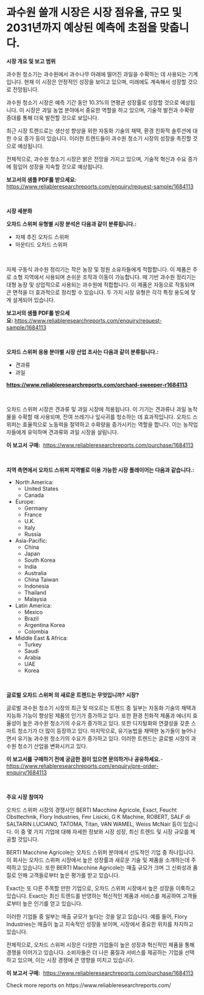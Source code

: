 <p><h1>과수원 쓸개 시장은 시장 점유율, 규모 및 2031년까지 예상된 예측에 초점을 맞춥니다.</h1></p><p><strong>시장 개요 및 보고 범위</strong></p>
<p><p>과수원 청소기는 과수원에서 과수나무 아래에 떨어진 과일을 수확하는 데 사용되는 기계입니다. 현재 이 시장은 안정적인 성장을 보이고 있으며, 미래에도 계속해서 성장할 것으로 전망됩니다. </p><p>과수원 청소기 시장은 예측 기간 동안 10.3%의 연평균 성장률로 성장할 것으로 예상됩니다. 이 시장은 과일 농업 분야에서 중요한 역할을 하고 있으며, 기술적 발전과 수확량 증대를 통해 더욱 발전할 것으로 보입니다. </p><p>최근 시장 트렌드로는 생산성 향상을 위한 자동화 기술의 채택, 환경 친화적 솔루션에 대한 수요 증가 등이 있습니다. 이러한 트렌드들이 과수원 청소기 시장의 성장을 촉진할 것으로 예상됩니다. </p><p>전체적으로, 과수원 청소기 시장은 밝은 전망을 가지고 있으며, 기술적 혁신과 수요 증가에 힘입어 성장을 지속할 것으로 예상됩니다.</p></p>
<p><strong>보고서의 샘플 PDF를 받으세요:</strong> <a href="https://www.reliableresearchreports.com/enquiry/request-sample/1684113">https://www.reliableresearchreports.com/enquiry/request-sample/1684113</a></p>
<p>&nbsp;</p>
<p><strong>시장 세분화</strong></p>
<p><strong>오차드 스위퍼 유형별 시장 분석은 다음과 같이 분류됩니다.:</strong></p>
<p><ul><li>자체 추진 오차드 스위퍼</li><li>마운티드 오차드 스위퍼</li></ul></p>
<p>&nbsp;</p>
<p><p>자체 구동식 과수원 정리기는 작은 농장 및 정원 소유자들에게 적합합니다. 이 제품은 주로 소형 지역에서 사용되며 손쉬운 조작과 이동이 가능합니다. 떼 기반 과수원 정리기는 대형 농장 및 상업적으로 사용되는 과수원에 적합합니다. 이 제품은 자동으로 작동되며 큰 면적을 더 효과적으로 정리할 수 있습니다. 두 가지 시장 유형은 각각 특정 용도에 맞게 설계되어 있습니다.</p></p>
<p><strong>보고서의 샘플 PDF를 받으세요:</strong>&nbsp;<a href="https://www.reliableresearchreports.com/enquiry/request-sample/1684113">https://www.reliableresearchreports.com/enquiry/request-sample/1684113</a></p>
<p>&nbsp;</p>
<p><strong> 오차드 스위퍼 응용 분야별 시장 산업 조사는 다음과 같이 분류됩니다.:</strong></p>
<p><ul><li>견과류</li><li>과일</li></ul></p>
<p><strong><a href="https://www.reliableresearchreports.com/orchard-sweeper-r1684113">https://www.reliableresearchreports.com/orchard-sweeper-r1684113</a></strong></p>
<p>&nbsp;</p>
<p><p>오차드 스위퍼 시장은 견과류 및 과일 시장에 적용됩니다. 이 기기는 견과류나 과일 농작물을 수확할 때 사용되며, 잔여 쓰레기나 잎사귀를 청소하는 데 효과적입니다. 오차드 스위퍼는 효율적으로 노동력을 절약하고 수확량을 증가시키는 역할을 합니다. 이는 농작업자들에게 유익하며 견과류와 과일 시장을 살림니다.</p></p>
<p><strong>이 보고서 구매:</strong>&nbsp; <a href="https://www.reliableresearchreports.com/purchase/1684113">https://www.reliableresearchreports.com/purchase/1684113</a></p>
<p>&nbsp;</p>
<p><strong>지역 측면에서 오차드 스위퍼 지역별로 이용 가능한 시장 플레이어는 다음과 같습니다.:</strong></p>
<p><ul>
    <li>
        North America:
        <ul>
            <li>United States</li>
            <li>Canada</li>
        </ul>
    </li>
    <li>
        Europe:
        <ul>
            <li>Germany</li>
            <li>France</li>
            <li>U.K.</li>
            <li>Italy</li>
            <li>Russia</li>
        </ul>
    </li>
    <li>
        Asia-Pacific:
        <ul>
            <li>China</li>
            <li>Japan</li>
            <li>South Korea</li>
            <li>India</li>
            <li>Australia</li>
            <li>China Taiwan</li>
            <li>Indonesia</li>
            <li>Thailand</li>
            <li>Malaysia</li>
        </ul>
    </li>
    <li>
        Latin America:
        <ul>
            <li>Mexico</li>
            <li>Brazil</li>
            <li>Argentina Korea</li>
            <li>Colombia</li>
        </ul>
    </li>
    <li>
        Middle East & Africa:
        <ul>
            <li>Turkey</li>
            <li>Saudi</li>
            <li>Arabia</li>
            <li>UAE</li>
            <li>Korea</li>
        </ul>
    </li>
    </ul></p>
<p>&nbsp;</p>
<p><strong>글로벌 오차드 스위퍼 의 새로운 트렌드는 무엇입니까? 시장?</strong></p>
<p><p>글로벌 과수원 청소기 시장의 최근 및 떠오르는 트렌드 중 일부는 자동화 기술의 채택과 지능화 기능이 향상된 제품의 인기가 증가하고 있다. 또한 환경 친화적 제품과 에너지 효율성이 높은 과수원 청소기의 수요가 증가하고 있다. 또한 디지털화와 연결성을 갖춘 스마트 청소기가 더 많이 등장하고 있다. 마지막으로, 유기농법을 채택한 농가들이 늘어나면서 유기농 과수원 청소기의 수요가 증가하고 있다. 이러한 트렌드는 글로벌 시장의 과수원 청소기 산업을 변화시키고 있다.</p></p>
<p><strong>이 보고서를 구매하기 전에 궁금한 점이 있으면 문의하거나 공유하세요.</strong>- <a href="https://www.reliableresearchreports.com/enquiry/pre-order-enquiry/1684113">https://www.reliableresearchreports.com/enquiry/pre-order-enquiry/1684113</a></p>
<p>&nbsp;</p>
<p><strong>주요 시장 참여자</strong></p>
<p><p>오차드 스위퍼 시장의 경쟁사인 BERTI Macchine Agricole, Exact, Feucht Obsttechnik, Flory Industries, Fmr Lisicki, G K Machine, ROBERT, SALF di SALTARIN LUCIANO, TATOMA, Titan, VAN WAMEL, Weiss McNair 등이 있습니다. 이 중 몇 가지 기업에 대해 자세한 정보와 시장 성장, 최신 트렌드 및 시장 규모를 제공할 것입니다.</p><p>BERTI Macchine Agricole는 오차드 스위퍼 분야에서 선도적인 기업 중 하나입니다. 이 회사는 오차드 스위퍼 시장에서 높은 성장률과 새로운 기술 및 제품을 소개하는데 주력하고 있습니다. 또한 BERTI Macchine Agricole는 매출 규모가 크며 그 신뢰성과 품질로 인해 고객들로부터 높은 평가를 받고 있습니다.</p><p>Exact는 또 다른 주목할 만한 기업으로, 오차드 스위퍼 시장에서 높은 성장을 이룩하고 있습니다. Exact는 최신 트렌드를 반영하는 혁신적인 제품과 서비스를 제공하여 고객들로부터 높은 인기를 얻고 있습니다.</p><p>이러한 기업들 중 일부는 매출 규모가 높다는 것을 알고 있습니다. 예를 들어, Flory Industries는 매출이 높고 지속적인 성장을 보이며, 시장에서 중요한 위치를 차지하고 있습니다.</p><p>전체적으로, 오차드 스위퍼 시장은 다양한 기업들이 높은 성장과 혁신적인 제품을 통해 경쟁을 이어가고 있습니다. 소비자들은 더 나은 품질과 서비스를 제공하는 기업을 선택하고 있으며, 이는 시장 경쟁에 큰 영향을 미치고 있습니다.</p></p>
<p><strong>이 보고서 구매:</strong>&nbsp;&nbsp;<a href="https://www.reliableresearchreports.com/purchase/1684113">https://www.reliableresearchreports.com/purchase/1684113</a></p>
<p>Check more reports on https://www.reliableresearchreports.com/</p>